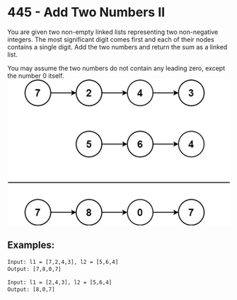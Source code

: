 # 445 - Add Two Numbers II
You are given two non-empty linked lists representing two non-negative integers. The most significant digit comes first and each of their nodes contains a single digit. Add the two numbers and return the sum as a linked list.

You may assume the two numbers do not contain any leading zero, except the number 0 itself.
![Linked List](imgs/linkedList.jpg)
## Examples:
```
Input: l1 = [7,2,4,3], l2 = [5,6,4]
Output: [7,8,0,7]
```
```
Input: l1 = [2,4,3], l2 = [5,6,4]
Output: [8,0,7]
```